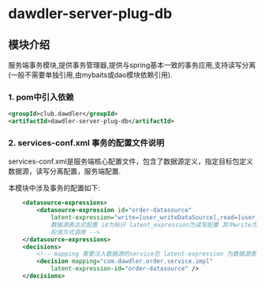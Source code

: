 # dawdler-server-plug-db

## 模块介绍

服务端事务模块,提供事务管理器,提供与spring基本一致的事务应用,支持读写分离(一般不需要单独引用,由mybaits或dao模块依赖引用).

### 1. pom中引入依赖

```xml
<groupId>club.dawdler</groupId>
<artifactId>dawdler-server-plug-db</artifactId>
```

### 2. services-conf.xml 事务的配置文件说明

services-conf.xml是服务端核心配置文件，包含了数据源定义，指定目标包定义数据源，读写分离配置，服务端配置.

本模块中涉及事务的配置如下:

```xml
    <datasource-expressions>
        <datasource-expression id="order-datasource"
            latent-expression="write=[user_writeDataSource],read=[user_readDataSource|user_readDataSource1]" /><!-- 
            数据源表达式配置 id为标识 latent_expression为读写配置 其中write为写连接 read为读连接 读连接可以配置多个用|分开 
            轮询方式调用 -->
    </datasource-expressions>
    <decisions>
        <!-- mapping 需要注入数据源的service包 latent-expression 为数据源表达式配置中的id -->
        <decision mapping="com.dawdler.order.service.impl"
            latent-expression-id="order-datasource" />
    </decisions>
```